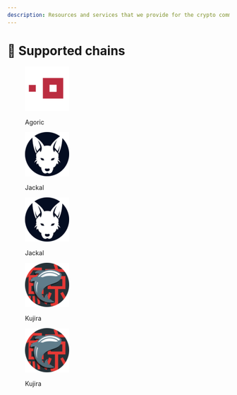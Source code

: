 ```yaml
---
description: Resources and services that we provide for the crypto community
---
```


# 🍋 Supported chains

<div><figure><img src=".gitbook/assets/agoric.png" alt=""><figcaption><p>Agoric</p></figcaption></figure><figure><img src=".gitbook/assets/jackal.png" alt=""><figcaption><p>Jackal</p></figcaption></figure></div>

<figure><img src=".gitbook/assets/jackal.png" alt=""><figcaption><p>Jackal</p></figcaption></figure><figure><img src=".gitbook/assets/kujira.png" alt=""><figcaption><p>Kujira</p></figcaption></figure>

<figure><img src=".gitbook/assets/kujira.png" alt=""><figcaption><p>Kujira</p></figcaption></figure>

